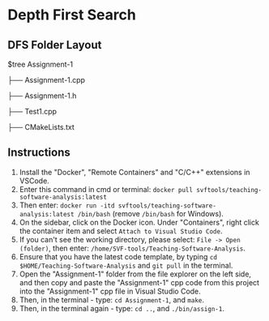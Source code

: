 # Depth First Search
## DFS Folder Layout

$tree Assignment-1

├── Assignment-1.cpp

├── Assignment-1.h

├── Test1.cpp

├── CMakeLists.txt

## Instructions
1. Install the "Docker", "Remote Containers" and "C/C++" extensions in VSCode.
2. Enter this command in cmd or terminal: `docker pull svftools/teaching-software-analysis:latest`
3. Then enter: `docker run -itd svftools/teaching-software-analysis:latest /bin/bash` (remove `/bin/bash` for Windows).
4. On the sidebar, click on the Docker icon. Under "Containers", right click the container item and select `Attach to Visual Studio Code`.
5. If you can't see the working directory, please select: `File -> Open (folder)`, then enter: `/home/SVF-tools/Teaching-Software-Analysis`.
6. Ensure that you have the latest code template, by typing `cd $HOME/Teaching-Software-Analysis` and `git pull` in the terminal.
7. Open the "Assignment-1" folder from the file explorer on the left side, and then copy and paste the "Assignment-1" cpp code from this project into the "Assignment-1" cpp file in Visual Studio Code.
8. Then, in the terminal - type: `cd Assignment-1`, and `make`.
9. Then, in the terminal again - type: `cd ..`, and `./bin/assign-1`.
